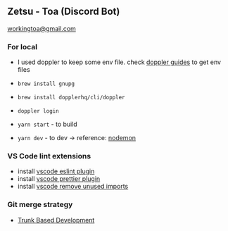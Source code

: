 ## Zetsu - Toa (Discord Bot)

workingtoa@gmail.com

### For local

- I used doppler to keep some env file. check [doppler guides](guides/doppler.md) to get env files
- `brew install gnupg`
- `brew install dopplerhq/cli/doppler`
- `doppler login`

- `yarn start` - to build
- `yarn dev` - to dev -> reference: [nodemon](https://nodemon.io/)

### VS Code lint extensions

- install [vscode eslint plugin](https://marketplace.visualstudio.com/items?itemName=dbaeumer.vscode-eslint)
- install [vscode prettier plugin](https://marketplace.visualstudio.com/items?itemName=esbenp.prettier-vscode)
- install [vscode remove unused imports](https://marketplace.visualstudio.com/items?itemName=kuscamara.remove-unused-imports)

### Git merge strategy

- [Trunk Based Development](https://trunkbaseddevelopment.com/)
